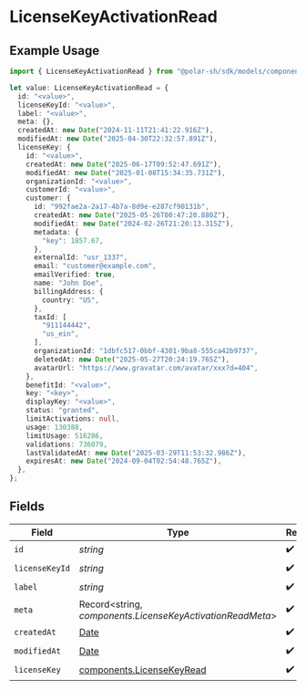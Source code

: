 # LicenseKeyActivationRead

## Example Usage

```typescript
import { LicenseKeyActivationRead } from "@polar-sh/sdk/models/components/licensekeyactivationread.js";

let value: LicenseKeyActivationRead = {
  id: "<value>",
  licenseKeyId: "<value>",
  label: "<value>",
  meta: {},
  createdAt: new Date("2024-11-11T21:41:22.916Z"),
  modifiedAt: new Date("2025-04-30T22:32:57.891Z"),
  licenseKey: {
    id: "<value>",
    createdAt: new Date("2025-06-17T09:52:47.691Z"),
    modifiedAt: new Date("2025-01-08T15:34:35.731Z"),
    organizationId: "<value>",
    customerId: "<value>",
    customer: {
      id: "992fae2a-2a17-4b7a-8d9e-e287cf90131b",
      createdAt: new Date("2025-05-26T00:47:20.880Z"),
      modifiedAt: new Date("2024-02-26T21:20:13.315Z"),
      metadata: {
        "key": 1857.67,
      },
      externalId: "usr_1337",
      email: "customer@example.com",
      emailVerified: true,
      name: "John Doe",
      billingAddress: {
        country: "US",
      },
      taxId: [
        "911144442",
        "us_ein",
      ],
      organizationId: "1dbfc517-0bbf-4301-9ba8-555ca42b9737",
      deletedAt: new Date("2025-05-27T20:24:19.765Z"),
      avatarUrl: "https://www.gravatar.com/avatar/xxx?d=404",
    },
    benefitId: "<value>",
    key: "<key>",
    displayKey: "<value>",
    status: "granted",
    limitActivations: null,
    usage: 130388,
    limitUsage: 516286,
    validations: 736079,
    lastValidatedAt: new Date("2025-03-29T11:53:32.986Z"),
    expiresAt: new Date("2024-09-04T02:54:48.765Z"),
  },
};
```

## Fields

| Field                                                                                         | Type                                                                                          | Required                                                                                      | Description                                                                                   |
| --------------------------------------------------------------------------------------------- | --------------------------------------------------------------------------------------------- | --------------------------------------------------------------------------------------------- | --------------------------------------------------------------------------------------------- |
| `id`                                                                                          | *string*                                                                                      | :heavy_check_mark:                                                                            | N/A                                                                                           |
| `licenseKeyId`                                                                                | *string*                                                                                      | :heavy_check_mark:                                                                            | N/A                                                                                           |
| `label`                                                                                       | *string*                                                                                      | :heavy_check_mark:                                                                            | N/A                                                                                           |
| `meta`                                                                                        | Record<string, *components.LicenseKeyActivationReadMeta*>                                     | :heavy_check_mark:                                                                            | N/A                                                                                           |
| `createdAt`                                                                                   | [Date](https://developer.mozilla.org/en-US/docs/Web/JavaScript/Reference/Global_Objects/Date) | :heavy_check_mark:                                                                            | N/A                                                                                           |
| `modifiedAt`                                                                                  | [Date](https://developer.mozilla.org/en-US/docs/Web/JavaScript/Reference/Global_Objects/Date) | :heavy_check_mark:                                                                            | N/A                                                                                           |
| `licenseKey`                                                                                  | [components.LicenseKeyRead](../../models/components/licensekeyread.md)                        | :heavy_check_mark:                                                                            | N/A                                                                                           |
